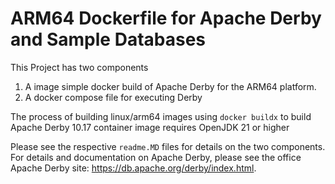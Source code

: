 # ARM64 Dockerfile for Apache Derby and Sample Databases

This Project has two components
1. A image simple docker build of Apache Derby for the ARM64 platform. 
2. A docker compose file for executing Derby 

The process of building linux/arm64 images using `docker buildx` to build Apache Derby 10.17 container image requires OpenJDK 21 or higher

Please see the respective `readme.MD` files for details on the two components. For details and documentation on Apache Derby, please see the office Apache Derby site: https://db.apache.org/derby/index.html. 


